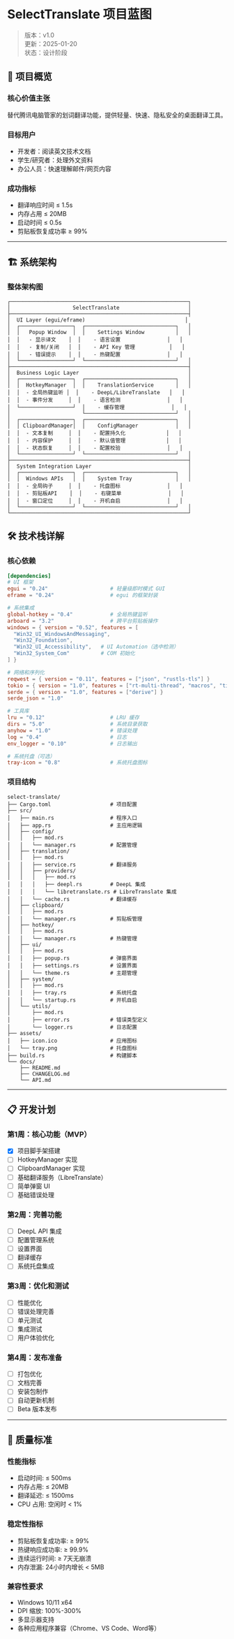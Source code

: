 # SelectTranslate 项目蓝图

> 版本：v1.0  
> 更新：2025-01-20  
> 状态：设计阶段

## 🎯 项目概览

### 核心价值主张
替代腾讯电脑管家的划词翻译功能，提供轻量、快速、隐私安全的桌面翻译工具。

### 目标用户
- 开发者：阅读英文技术文档
- 学生/研究者：处理外文资料
- 办公人员：快速理解邮件/网页内容

### 成功指标
- 翻译响应时间 ≤ 1.5s
- 内存占用 ≤ 20MB
- 启动时间 ≤ 0.5s
- 剪贴板恢复成功率 ≥ 99%

---

## 🏗️ 系统架构

### 整体架构图
```
┌─────────────────────────────────────────────────────────┐
│                    SelectTranslate                      │
├─────────────────────────────────────────────────────────┤
│  UI Layer (egui/eframe)                                │
│  ┌─────────────────┐  ┌─────────────────────────────┐   │
│  │   Popup Window  │  │    Settings Window          │   │
│  │   - 显示译文    │  │    - 语言设置               │   │
│  │   - 复制/关闭   │  │    - API Key 管理           │   │
│  │   - 错误提示    │  │    - 热键配置               │   │
│  └─────────────────┘  └─────────────────────────────┘   │
├─────────────────────────────────────────────────────────┤
│  Business Logic Layer                                   │
│  ┌─────────────────┐  ┌─────────────────────────────┐   │
│  │  HotkeyManager  │  │    TranslationService       │   │
│  │  - 全局热键监听 │  │    - DeepL/LibreTranslate   │   │
│  │  - 事件分发     │  │    - 语言检测               │   │
│  └─────────────────┘  │    - 缓存管理               │   │
│                       └─────────────────────────────┘   │
│  ┌─────────────────┐  ┌─────────────────────────────┐   │
│  │ ClipboardManager│  │    ConfigManager            │   │
│  │  - 文本复制     │  │    - 配置持久化             │   │
│  │  - 内容保护     │  │    - 默认值管理             │   │
│  │  - 状态恢复     │  │    - 配置校验               │   │
│  └─────────────────┘  └─────────────────────────────┘   │
├─────────────────────────────────────────────────────────┤
│  System Integration Layer                               │
│  ┌─────────────────┐  ┌─────────────────────────────┐   │
│  │  Windows APIs   │  │    System Tray              │   │
│  │  - 全局钩子     │  │    - 托盘图标               │   │
│  │  - 剪贴板API    │  │    - 右键菜单               │   │
│  │  - 窗口定位     │  │    - 开机自启               │   │
│  └─────────────────┘  └─────────────────────────────┘   │
└─────────────────────────────────────────────────────────┘
```

## 🛠️ 技术栈详解

### 核心依赖
```toml
[dependencies]
# UI 框架
egui = "0.24"                    # 轻量级即时模式 GUI
eframe = "0.24"                  # egui 的框架封装

# 系统集成
global-hotkey = "0.4"            # 全局热键监听
arboard = "3.2"                  # 跨平台剪贴板操作
windows = { version = "0.52", features = [
  "Win32_UI_WindowsAndMessaging",
  "Win32_Foundation",
  "Win32_UI_Accessibility",   # UI Automation（选中检测）
  "Win32_System_Com"          # COM 初始化
] }

# 网络和序列化
reqwest = { version = "0.11", features = ["json", "rustls-tls"] }
tokio = { version = "1.0", features = ["rt-multi-thread", "macros", "time"] }
serde = { version = "1.0", features = ["derive"] }
serde_json = "1.0"

# 工具库
lru = "0.12"                     # LRU 缓存
dirs = "5.0"                     # 系统目录获取
anyhow = "1.0"                   # 错误处理
log = "0.4"                      # 日志
env_logger = "0.10"              # 日志输出

# 系统托盘（可选）
tray-icon = "0.8"                # 系统托盘图标
```

### 项目结构
```
select-translate/
├── Cargo.toml                   # 项目配置
├── src/
│   ├── main.rs                  # 程序入口
│   ├── app.rs                   # 主应用逻辑
│   ├── config/
│   │   ├── mod.rs
│   │   └── manager.rs           # 配置管理
│   ├── translation/
│   │   ├── mod.rs
│   │   ├── service.rs           # 翻译服务
│   │   ├── providers/
│   │   │   ├── mod.rs
│   │   │   ├── deepl.rs         # DeepL 集成
│   │   │   └── libretranslate.rs # LibreTranslate 集成
│   │   └── cache.rs             # 翻译缓存
│   ├── clipboard/
│   │   ├── mod.rs
│   │   └── manager.rs           # 剪贴板管理
│   ├── hotkey/
│   │   ├── mod.rs
│   │   └── manager.rs           # 热键管理
│   ├── ui/
│   │   ├── mod.rs
│   │   ├── popup.rs             # 弹窗界面
│   │   ├── settings.rs          # 设置界面
│   │   └── theme.rs             # 主题管理
│   ├── system/
│   │   ├── mod.rs
│   │   ├── tray.rs              # 系统托盘
│   │   └── startup.rs           # 开机自启
│   └── utils/
│       ├── mod.rs
│       ├── error.rs             # 错误类型定义
│       └── logger.rs            # 日志配置
├── assets/
│   ├── icon.ico                 # 应用图标
│   └── tray.png                 # 托盘图标
├── build.rs                     # 构建脚本
└── docs/
    ├── README.md
    ├── CHANGELOG.md
    └── API.md
```

---

## 📋 开发计划

### 第1周：核心功能（MVP）
- [x] 项目脚手架搭建
- [ ] HotkeyManager 实现
- [ ] ClipboardManager 实现
- [ ] 基础翻译服务（LibreTranslate）
- [ ] 简单弹窗 UI
- [ ] 基础错误处理

### 第2周：完善功能
- [ ] DeepL API 集成
- [ ] 配置管理系统
- [ ] 设置界面
- [ ] 翻译缓存
- [ ] 系统托盘集成

### 第3周：优化和测试
- [ ] 性能优化
- [ ] 错误处理完善
- [ ] 单元测试
- [ ] 集成测试
- [ ] 用户体验优化

### 第4周：发布准备
- [ ] 打包优化
- [ ] 文档完善
- [ ] 安装包制作
- [ ] 自动更新机制
- [ ] Beta 版本发布

---

## 🎯 质量标准

### 性能指标
- 启动时间: ≤ 500ms
- 内存占用: ≤ 20MB
- 翻译延迟: ≤ 1500ms
- CPU 占用: 空闲时 < 1%

### 稳定性指标
- 剪贴板恢复成功率: ≥ 99%
- 热键响应成功率: ≥ 99.9%
- 连续运行时间: ≥ 7天无崩溃
- 内存泄漏: 24小时内增长 < 5MB

### 兼容性要求
- Windows 10/11 x64
- DPI 缩放: 100%-300%
- 多显示器支持
- 各种应用程序兼容（Chrome、VS Code、Word等） 